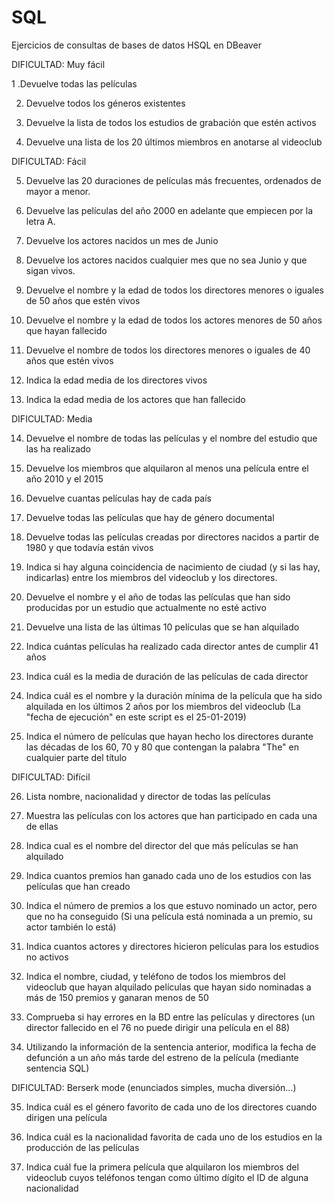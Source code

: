 # SQL
Ejercicios de consultas de bases de datos HSQL en DBeaver

DIFICULTAD: Muy fácil

 

1 .Devuelve todas las películas

2. Devuelve todos los géneros existentes

3. Devuelve la lista de todos los estudios de grabación que estén activos

4. Devuelve una lista de los 20 últimos miembros en anotarse al videoclub

 

DIFICULTAD: Fácil

 

5. Devuelve las 20 duraciones de películas más frecuentes, ordenados de mayor a menor.

6. Devuelve las películas del año 2000 en adelante que empiecen por la letra A.

7. Devuelve los actores nacidos un mes de Junio

8. Devuelve los actores nacidos cualquier mes que no sea Junio y que sigan vivos.

9. Devuelve el nombre y la edad de todos los directores menores o iguales de 50 años que estén vivos

10. Devuelve el nombre y la edad de todos los actores menores de 50 años que hayan fallecido

11. Devuelve el nombre de todos los directores menores o iguales de 40 años que estén vivos

12. Indica la edad media de los directores vivos

13. Indica la edad media de los actores que han fallecido

 

DIFICULTAD: Media

 

14. Devuelve el nombre de todas las películas y el nombre del estudio que las ha realizado

15. Devuelve los miembros que alquilaron al menos una película entre el año 2010 y el 2015

16. Devuelve cuantas películas hay de cada país

17. Devuelve todas las películas que hay de género documental

18. Devuelve todas las películas creadas por directores nacidos a partir de 1980 y que todavía están vivos

19. Indica si hay alguna coincidencia de nacimiento de ciudad (y si las hay, indicarlas) entre los miembros del videoclub y los directores.

20. Devuelve el nombre y el año de todas las películas que han sido producidas por un estudio que actualmente no esté activo

21. Devuelve una lista de las últimas 10 películas que se han alquilado

22. Indica cuántas películas ha realizado cada director antes de cumplir 41 años

23. Indica cuál es la media de duración de las películas de cada director

24. Indica cuál es el nombre y la duración mínima de la película que ha sido alquilada en los últimos 2 años por los miembros del videoclub (La "fecha de ejecución" en este script es el 25-01-2019)

25. Indica el número de películas que hayan hecho los directores durante las décadas de los 60, 70 y 80 que contengan la palabra "The" en cualquier parte del título

 

DIFICULTAD: Difícil

 

26. Lista nombre, nacionalidad y director de todas las películas

27. Muestra las películas con los actores que han participado en cada una de ellas

28. Indica cual es el nombre del director del que más películas se han alquilado

29. Indica cuantos premios han ganado cada uno de los estudios con las películas que han creado

30. Indica el número de premios a los que estuvo nominado un actor, pero que no ha conseguido (Si una película está nominada a un premio, su actor también lo está)

31. Indica cuantos actores y directores hicieron películas para los estudios no activos

32. Indica el nombre, ciudad, y teléfono de todos los miembros del videoclub que hayan alquilado películas que hayan sido nominadas a más de 150 premios y ganaran menos de 50

33. Comprueba si hay errores en la BD entre las películas y directores (un director fallecido en el 76 no puede dirigir una película en el 88)

34. Utilizando la información de la sentencia anterior, modifica la fecha de defunción a un año más tarde del estreno de la película (mediante sentencia SQL)

 

DIFICULTAD: Berserk mode (enunciados simples, mucha diversión...)

 

35. Indica cuál es el género favorito de cada uno de los directores cuando dirigen una película

36. Indica cuál es la nacionalidad favorita de cada uno de los estudios en la producción de las películas

37. Indica cuál fue la primera película que alquilaron los miembros del videoclub cuyos teléfonos tengan como último dígito el ID de alguna nacionalidad
